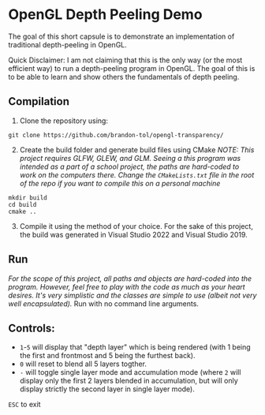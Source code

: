 # OpenGL Depth Peeling Demo
The goal of this short capsule is to demonstrate an implementation of traditional depth-peeling in OpenGL.

Quick Disclaimer: I am not claiming that this is the only way (or the most efficient way) to run a depth-peeling program in OpenGL. The goal of this is to be able to learn and show others the fundamentals of depth peeling.

## Compilation
1. Clone the repository using:
```
git clone https://github.com/brandon-tol/opengl-transparency/
```
2. Create the build folder and generate build files using CMake
*NOTE: This project requires GLFW, GLEW, and GLM. Seeing a this program was intended as a part of a school project, the paths are hard-coded to work on the computers there. Change the `CMakeLists.txt` file in the root of the repo if you want to compile this on a personal machine*
```
mkdir build
cd build
cmake .. 
```
3. Compile it using the method of your choice.
For the sake of this project, the build was generated in Visual Studio 2022 and Visual Studio 2019.

## Run
*For the scope of this project, all paths and objects are hard-coded into the program. 
However, feel free to play with the code as much as your heart desires. It's very simplistic and the classes are simple to use (albeit not very well encapsulated).*
Run with no command line arguments.

## Controls:
* `1`-`5` will display that "depth layer" which is being rendered (with 1 being the first and frontmost and 5 being the furthest back).
* `0` will reset to blend all 5 layers togther.
* `-` will toggle single layer mode and accumulation mode (where `2` will display only the first 2 layers blended in accumulation, but will only display strictly the second layer in single layer mode).

`ESC` to exit
